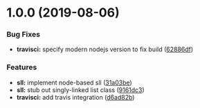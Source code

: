 # 1.0.0 (2019-08-06)


### Bug Fixes

* **travisci:** specify modern nodejs version to fix build ([62886df](https://github.com/robspassky/jslib/commit/62886df))


### Features

* **sll:** implement node-based sll ([31a03be](https://github.com/robspassky/jslib/commit/31a03be))
* **sll:** stub out singly-linked list class ([9161dc3](https://github.com/robspassky/jslib/commit/9161dc3))
* **travisci:** add travis integration ([d6ad82b](https://github.com/robspassky/jslib/commit/d6ad82b))



